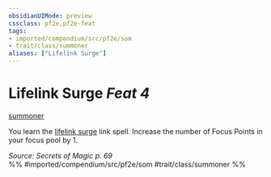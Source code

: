 ```yaml
---
obsidianUIMode: preview
cssclass: pf2e,pf2e-feat
tags:
- imported/compendium/src/pf2e/som
- trait/class/summoner
aliases: ["Lifelink Surge"]
---
```

# Lifelink Surge  *Feat 4*  
[summoner](rules/traits/summoner-som.md)  


You learn the [lifelink surge](../spells/lifelink-surge-som.md) link spell. Increase the number of Focus Points in your focus pool by 1.

*Source: Secrets of Magic p. 69*  
%% #imported/compendium/src/pf2e/som #trait/class/summoner %%